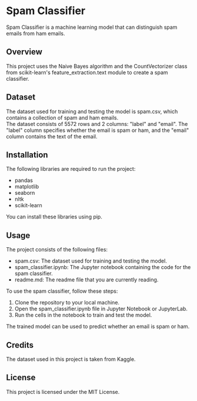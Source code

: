 # Spam Classifier

Spam Classifier is a machine learning model that can distinguish spam emails from ham emails.

## Overview
This project uses the Naive Bayes algorithm and the CountVectorizer class from scikit-learn's feature_extraction.text module to create a spam classifier.

## Dataset
The dataset used for training and testing the model is spam.csv, which contains a collection of spam and ham emails. <br/>
The dataset consists of 5572 rows and 2 columns: "label" and "email". The "label" column specifies whether the email is spam or ham, 
and the "email" column contains the text of the email.

## Installation
The following libraries are required to run the project:

* pandas
* matplotlib
* seaborn
* nltk
* scikit-learn

You can install these libraries using pip.

## Usage
The project consists of the following files:

* spam.csv: The dataset used for training and testing the model.
* spam_classifier.ipynb: The Jupyter notebook containing the code for the spam classifier.
* readme.md: The readme file that you are currently reading.

To use the spam classifier, follow these steps:

1. Clone the repository to your local machine.
2. Open the spam_classifier.ipynb file in Jupyter Notebook or JupyterLab.
3. Run the cells in the notebook to train and test the model.

The trained model can be used to predict whether an email is spam or ham.

## Credits
The dataset used in this project is taken from Kaggle.

## License
This project is licensed under the MIT License.
